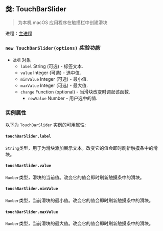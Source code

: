 ## 类: TouchBarSlider

> 为本机 macOS 应用程序在触摸栏中创建滑块

进程：[主进程](../tutorial/quick-start.md#main-process)

### `new TouchBarSlider(options)` *实验功能*

* `选项` 对象 
  * `label` String (可选) - 标签文本.
  * `value` Integer (可选) - 选中值.
  * ` minValue ` Integer (可选) - 最小值.
  * ` maxValue ` Integer (可选) - 最大值.
  * `change` Function (optional) - 当滑块改变时调起该函数. 
    * `newValue` Number - 用户选中的值.

### 实例属性

以下为 ` TouchBarSlider ` 实例的可用属性:

#### `touchBarSlider.label`

`String`类型，用于为滑块添加展示文本。改变它的值会即时刷新触摸条中的滑块。

#### `touchBarSlider.value`

`Number`类型，滑块的当前值。改变它的值会即时刷新触摸条中的滑块。

#### `touchBarSlider.minValue`

`Number`类型，当前滑块的最小值。改变它的值会即时刷新触摸条中的滑块。

#### `touchBarSlider.maxValue`

`Number`类型，当前滑块的最大值。改变它的值会即时刷新触摸条中的滑块。
